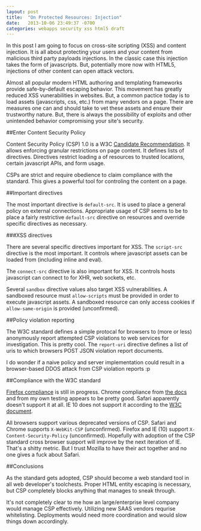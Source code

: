 ```yaml
---
layout: post
title:  "On Protected Resources: Injection"
date:   2013-10-06 23:49:37 -0700
categories: webapps security xss html5 draft
---
```

In this post I am going to focus on cross-site scripting (XSS) and content
injection. It is all about protecting your users and your content from 
malicious third party payloads injections. In the classic case this injection
takes the form of javascripts. But, potentially more now with HTML5, injections
of other content can open attack vectors.

Almost all popular modern HTML authoring and templating frameworks provide
safe-by-default escaping behavior. This movement has greatly reduced XSS
vunerabilities in websites. But, a common pactice today is to load assets
(javascripts, css, etc.) from many vendors on a page. There are measures one
can and should take to vet these assets and ensure their trustworthy nature.
But, there is always the possibility of exploits and other unintended behavior
compromising your site's security.

##Enter Content Security Policy

Content Security Policy (CSP) 1.0 is a W3C
[Candidate Recommendation](http://www.w3.org/TR/CSP/). It allows enforcing
granular restrictions on page content. It defines lists of directives.
Directives restrict loading a of resources to trusted locations, 
certain javascript APIs, and form usage.

CSPs are strict and require obedience to claim compliance with the standard.
This gives a powerful tool for controling the content on a page.

##Important directives

The most important directive is `default-src`. It is used to place a general
policy on external connections. Appropriate usage of CSP seems to be to place
a fairly restrictive `default-src` directive on resources and override
specific directives as necessary.

###XSS directives

There are several specific directives important for XSS. The `script-src`
directive is the most important. It controls where javascript assets can be
loaded from (including inline and eval).

The `connect-src` directive is also important for XSS. It controls hosts
javascript can connect to for XHR, web sockets, etc.

Several `sandbox` directive values also target XSS vulnerabilities. A sandboxed
resource must `allow-scripts` must be provided in order to execute javascript
assets. A sandboxed resource can only access cookies if `allow-same-origin` is
provided (unconfirmed).

##Policy violation reporting

The W3C standard defines a simple protocal for browsers to (more or less)
anonymously report attempted CSP violations to web services for investigation.
This is pretty cool. The `report-uri` directive defines a list of uris to which
browsers POST JSON violation report documents.

I do wonder if a naive policy and server implementation could result in a
browser-based DDOS attack from CSP violation reports :p

##Compliance with the W3C standard

[Firefox compliance](https://bugzilla.mozilla.org/show_bug.cgi?id=663566) is
still in progress. Chrome compliance from
[the docs](http://developer.chrome.com/extensions/contentSecurityPolicy.html)
and from my own testing appears to be pretty good. Safari apparently doesn't
support it at all. IE 10 does not support it according to the
[W3C document](http://www.w3.org/TR/CSP/).

All browsers support various deprecated versions of CSP. Safari and Chrome
supports `X-WebKit-CSP` (unconfirmed). Firefox and IE (10) support
`X-Content-Security-Policy` (unconfirmed). Hopefully with adoption of the CSP
standard cross browser support will improve by the next iteration of IE. That's
a shitty metric. But I trust Mozilla to have their act together and no one gives
a fuck about Safari.

##Conclusions

As the standard gets adopted, CSP should become a web standard tool in all web
developer's toolchests. Proper HTML entity escaping is necessary, but CSP
completely blocks anything that manages to sneak through.

It's not completely clear to me how an large/enterprise level company would
manage CSP effectively. Utilizing new SAAS vendors requrise whitelisting.
Deployments would need more coordination and would slow things down accordingly.
